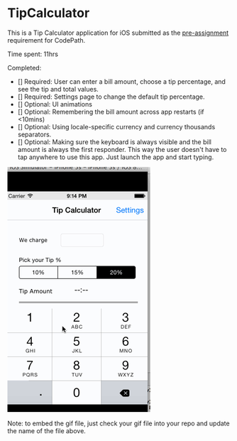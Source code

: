 # TipCalculator

This is a Tip Calculator application for iOS submitted as the [pre-assignment](https://github.com/dayananth/TipCalculator) requirement for CodePath.

Time spent: 11hrs

Completed:

* [] Required: User can enter a bill amount, choose a tip percentage, and see the tip and total values.
* [] Required: Settings page to change the default tip percentage.
* [] Optional: UI animations
* [] Optional: Remembering the bill amount across app restarts (if <10mins)
* [] Optional: Using locale-specific currency and currency thousands separators.
* [] Optional: Making sure the keyboard is always visible and the bill amount is always the first responder. This way the user doesn't have to tap anywhere to use this app. Just launch the app and start typing.

![Video Walkthrough](demo_v1.gif)

Note: to embed the gif file, just check your gif file into your repo and update the name of the file above.
